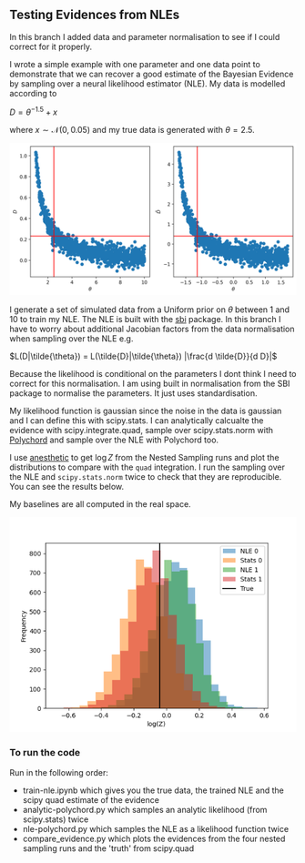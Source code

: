 ## Testing Evidences from NLEs

In this branch I added data and parameter normalisation to see if I could correct for it properly.

I wrote a simple example with one parameter and one data point to demonstrate that we can recover a good estimate of the Bayesian 
Evidence by sampling over a neural likelihood estimator (NLE). My data is modelled according to

$D = \theta^{-1.5} + x$

where $x \sim \mathcal{N}(0, 0.05)$ and my true data is generated with $\theta=2.5$.

![plot of data](https://github.com/htjb/nle-evidence/blob/data_param_norm/data.png?raw=true)

I generate a set of simulated data from a Uniform prior on $\theta$ between 1 and 10 to train my NLE. The NLE is built with the
[sbi](https://github.com/sbi-dev/sbi) package. In this branch I have to worry about additional Jacobian factors from the data normalisation
when sampling over the NLE e.g.

$L(D|\tilde{\theta}) = L(\tilde{D}|\tilde{\theta}) |\frac{d \tilde{D}}{d D}|$

Because the likelihood is conditional on the parameters I dont think I need to correct for this normalisation. I
am using built in normalisation from the SBI package to normalise the parameters. It just uses standardisation.

My likelihood function is gaussian since the noise in the data is gaussian and I can define this with scipy.stats. 
I can analytically calcualte the evidence with scipy.integrate.quad, sample over scipy.stats.norm with
[Polychord](https://github.com/PolyChord/PolyChordLite) and sample over the NLE with Polychord too.

I use [anesthetic](https://anesthetic.readthedocs.io/en/latest/) to get $\log Z$ from the Nested Sampling runs and plot the distributions to compare with the
`quad` integration. I run the sampling over the NLE and `scipy.stats.norm` twice to check that they are
reproducible. You can see the results below.

My baselines are all computed in the real space.

![evidences](https://github.com/htjb/nle-evidence/blob/data_param_norm/evidence-comparison.png?raw=true)

### To run the code

Run in the following order:

- train-nle.ipynb which gives you the true data, the trained NLE and the scipy quad estimate of the evidence
- analytic-polychord.py which samples an analytic likelihood (from scipy.stats) twice
- nle-polychord.py which samples the NLE as a likelihood function twice
- compare_evidence.py which plots the evidences from the four nested sampling runs and the 'truth' from scipy.quad